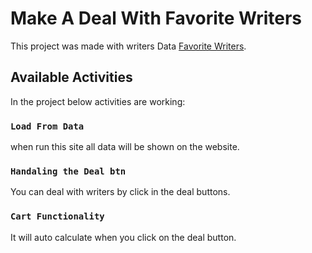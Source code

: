 # Make A Deal With Favorite Writers

This project was made with writers Data [Favorite Writers](https://deal-with-writers.netlify.app/).

## Available Activities

In the project below activities are working:

### `Load From Data`

when run this site all data will be shown on the website.

### `Handaling the Deal btn`

You can deal with writers by click in the deal buttons.

### `Cart Functionality`

It will auto calculate when you click on the deal button.
